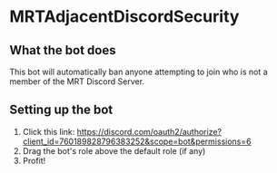 # MRTAdjacentDiscordSecurity
## What the bot does
This bot will automatically ban anyone attempting to join who is not a member of the MRT Discord Server.
## Setting up the bot
1. Click this link: https://discord.com/oauth2/authorize?client_id=760189828796383252&scope=bot&permissions=6
1. Drag the bot's role above the default role (if any)
1. Profit!